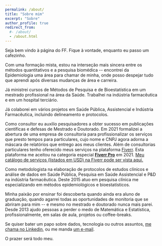```yaml
---
permalink: /about/
title: "Sobre mim"
excerpt: "Sobre"
author_profile: true
redirect_from: 
  #- /about/
  - /about.html
---
```


Seja bem vindo à página do FF.
Fique à vontade, enquanto eu passo um cafezinho.

Com uma formação mista, estou na interseção mais sincera entre os métodos quantitativos e a pesquisa biomédica -- encontrei da Epidemiologia uma área para chamar de minha, onde posso despejar tudo que aprendi após diversas mudanças de área e carreira.

Já ministrei cursos de Métodos de Pesquisa e de Bioestatística em um mestrado profissional na área da Saúde.
Trabalhei na indústria farmacêutica e em um hospital terciário.

Já colaborei em vários projetos em Saúde Pública, Assistencial e Indústria Farmacêutica, incluindo delineamento e protocolos.

Como consultor eu auxilio pesquisadores a obter sucesso em publicações científicas e defesas de Mestrado e Doutorado.
Em 2021 formalizei a abertura de uma empresa de consultoria para profissionalizar os serviços que presto tempos para particulares, cujo nome e CNPJ agora adorna a máscara de relatórios que entrego aos meus clientes.
Além de consultorias particulares tenho oferecido meus serviços na plataforma [Fiverr][fiverr-catalogo].
Esta plataforma me aceitou na categoria especial [**Fiverr Pro**][fiverr-pro] em 2021.
[Meu catálogo de serviços (listados em USD) na Fiverr pode ser vista aqui.][fiverr-catalogo]

Como metodologista na elaboração de protocolos de estudos clínicos e análise de dados em Saúde Pública, Pesquisa em Saúde Assistencial e P&D na indústria farmacêutica.
Deste 2015 atuo em pesquisa clínica me especializando em métodos epidemiológicos e bioestatísticos.

Minha paixão por ensinar foi descoberta quando ainda era aluno de graduação, quando agarrei todas as oportunidades de monitoria que se abriram para mim -- e mesmo no mestrado e doutorado nunca mais parei.
Desde 2013 ajudo pessoas a perder o medo de Matemática e Estatística, profissionalmente, em salas de aula, projetos ou coffee-breaks.

Se quiser bater um papo sobre dados, tecnologia ou outros assuntos, [me chama no Linkedin][linkedin], ou me manda [um e-mail][email].

O prazer será todo meu.

[email]: mailto:prof.felipefigueiredo@gmail.com
[linkedin]: https://www.linkedin.com/in/philsf/
[fiverr-base]: https://www.fiverr.com/
[fiverr-pro]: https://www.fiverr.com/pro/about
[fiverr-catalogo]: https://www.fiverr.com/freelancers/philsf79

